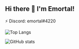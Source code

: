 ## Hi there 👋 I'm Emortal!
⚡ Discord: emortal#4220

![Top Langs](https://github-readme-stats.vercel.app/api/top-langs/?username=NathanPenwill&text_color=daf7dc&bg_color=151515)

![GitHub stats](https://github-readme-stats.vercel.app/api?username=TotallyNotMalicious&show_icons=true&text_color=daf7dc&bg_color=151515)
